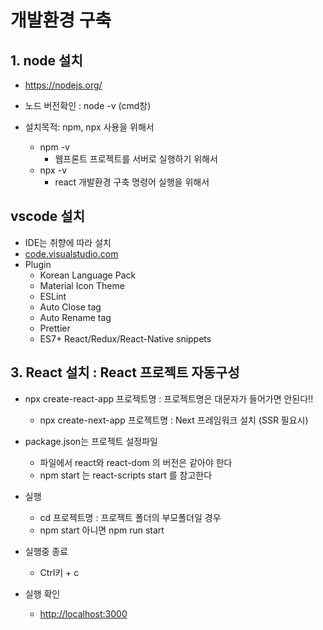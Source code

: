 # 개발환경 구축

## 1. node 설치

- https://nodejs.org/
- 노드 버전확인 : node -v (cmd창)

- 설치목적: npm, npx 사용을 위해서
  - npm -v
    - 웹프론트 프로젝트를 서버로 실행하기 위해서
  - npx -v
    - react 개발환경 구축 명령어 실행을 위해서

## vscode 설치

- IDE는 취향에 따라 설치
- [code.visualstudio.com](https://code.visualstudio.com/)
- Plugin
  - Korean Language Pack
  - Material Icon Theme
  - ESLint
  - Auto Close tag
  - Auto Rename tag
  - Prettier
  - ES7+ React/Redux/React-Native snippets

## 3. React 설치 : React 프로젝트 자동구성
- npx create-react-app 프로젝트명 : 프로젝트명은 대문자가 들어가면 안된다!!
  - npx create-next-app 프로젝트명 : Next 프레임워크 설치 (SSR 필요시)
- package.json는 프로젝트 설정파일
  - 파일에서 react와 react-dom 의 버전은 같아야 한다
  - npm start 는 react-scripts start 를 참고한다

- 실행
  - cd 프로젝트명 : 프로젝트 폴더의 부모폴더일 경우
  - npm start 아니면 npm run start
- 실행중 종료
  - Ctrl키 + c
- 실행 확인
  - [http://localhost:3000](http://localhost:3000)
